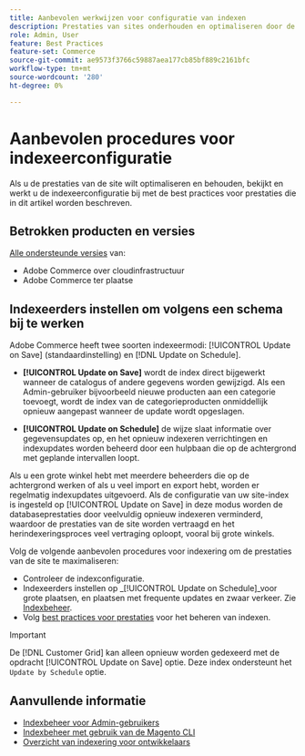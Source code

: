 ```yaml
---
title: Aanbevolen werkwijzen voor configuratie van indexen
description: Prestaties van sites onderhouden en optimaliseren door de best practices voor indexeerconfiguratie te volgen.
role: Admin, User
feature: Best Practices
feature-set: Commerce
source-git-commit: ae9573f3766c59887aea177cb85bf889c2161bfc
workflow-type: tm+mt
source-wordcount: '280'
ht-degree: 0%

---
```



# Aanbevolen procedures voor indexeerconfiguratie

Als u de prestaties van de site wilt optimaliseren en behouden, bekijkt en werkt u de indexeerconfiguratie bij met de best practices voor prestaties die in dit artikel worden beschreven.

## Betrokken producten en versies

[Alle ondersteunde versies](../../../release/versions.md) van:

- Adobe Commerce over cloudinfrastructuur
- Adobe Commerce ter plaatse

## Indexeerders instellen om volgens een schema bij te werken

Adobe Commerce heeft twee soorten indexeermodi: [!UICONTROL Update on Save] (standaardinstelling) en [!DNL Update on Schedule].

- **[!UICONTROL Update on Save]** wordt de index direct bijgewerkt wanneer de catalogus of andere gegevens worden gewijzigd. Als een Admin-gebruiker bijvoorbeeld nieuwe producten aan een categorie toevoegt, wordt de index van de categorieproducten onmiddellijk opnieuw aangepast wanneer de update wordt opgeslagen.

- **[!UICONTROL Update on Schedule]** de wijze slaat informatie over gegevensupdates op, en het opnieuw indexeren verrichtingen en indexupdates worden beheerd door een hulpbaan die op de achtergrond met geplande intervallen loopt.

Als u een grote winkel hebt met meerdere beheerders die op de achtergrond werken of als u veel import en export hebt, worden er regelmatig indexupdates uitgevoerd. Als de configuratie van uw site-index is ingesteld op [!UICONTROL Update on Save] in deze modus worden de databaseprestaties door veelvuldig opnieuw indexeren verminderd, waardoor de prestaties van de site worden vertraagd en het herindexeringsproces veel vertraging oploopt, vooral bij grote winkels.

Volg de volgende aanbevolen procedures voor indexering om de prestaties van de site te maximaliseren:

- Controleer de indexconfiguratie.
- Indexeerders instellen op _[!UICONTROL Update on Schedule]_voor grote plaatsen, en plaatsen met frequente updates en zwaar verkeer. Zie [Indexbeheer](https://docs.magento.com/user-guide/system/index-management.html#change-the-index-mode).
- Volg [best practices voor prestaties](../../../performance/configuration.md) voor het beheren van indexen.

>[!IMPORTANT]
>
>De [!DNL Customer Grid] kan alleen opnieuw worden gedexeerd met de opdracht [!UICONTROL Update on Save] optie. Deze index ondersteunt het `Update by Schedule` optie.

## Aanvullende informatie

- [Indexbeheer voor Admin-gebruikers](../../../configuration/cli/manage-indexers.md#configure-indexers)
- [Indexbeheer met gebruik van de Magento CLI](https://experienceleague.adobe.com/docs/commerce-operations/configuration-guide/cli/manage-indexers.html)
- [Overzicht van indexering voor ontwikkelaars](https://developer.adobe.com/commerce/php/development/components/indexing/)
